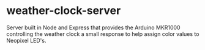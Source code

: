 # weather-clock-server
Server built in Node and Express that provides the Arduino MKR1000 controlling the weather clock a small response to help assign color values to Neopixel LED's.
